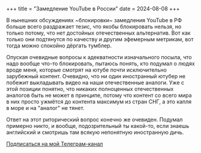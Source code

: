 +++
title = "Замедление YouTube в России"
date = 2024-08-08
+++

В нынешних обсуждениях ~блокировки~ замедления YouTube в РФ больше всего раздражает тезис, что якобы блокировать нельзя, но только потому, что нет достойных отечественных альтернатив.
Вот как только они подтянутся по качеству и другим эфемерным метрикам, вот тогда можно спокойно дёргать тумблер.

Опуская очевидные вопросы к адекватности изначального посыла, что надо вообще что-то блокировать, пытаюсь понять, кто подумал о людях вроде меня, которые смотрят на ютубе почти исключительно зарубежный контент. Очевидно, что ни один иностранный ютубер не побежит выкладывать видео на наши отечественные аналоги. Уже с этой позиции понятно, что никаких полноценных отечественных аналогов быть не может в принципе, потому что контент со всего мира в них просто ужмётся до контента максимум из стран СНГ, а это капля в море и на "аналог" не тянет.

Ответ на этот риторический вопрос конечно же очевиден. Подумал примерно никто, и вообще, подозрительный ты какой-то, если знаешь английский и смотришь там всякую непонятную иностранную дичь.

[Подписаться на мой Телеграм-канал](https://t.me/linear_map)
